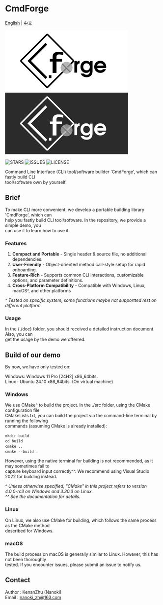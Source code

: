 # CmdForge

[English](README.md) | [中文](READMECN.md)

![CmdForge_Light_Logo](./doc/res/logo/CmdForge_Light.png#pic_center)
![CmdForge_Dark_Logo](./doc/res/logo/CmdForge_Dark.png#pic_center)

![STARS](https://img.shields.io/github/stars/KenanZHu/CmdForge.svg#pic_center) 
![ISSUES](https://img.shields.io/github/issues/KenanZHu/CmdForge.svg#pic_center) 
![LICENSE](https://img.shields.io/github/license/KenanZHu/CmdForge.svg#pic_center)

Command Line Interface (CLI) tool/software builder 'CmdForge', which can fastly build CLI\
tool/software own by yourself.

## Brief

To make CLI more convenient, we develop a portable building library 'CmdForge', which can \
help you fastly build CLI tool/software. In the repository, we provide a simple demo, you \
can use it to learn how to use it. 

### Features

1. **Compact and Portable** - Single header & source file, no additional dependencies.
2. **User-Friendly** - Object-oriented method call-style setup for rapid onboarding.
3. **Feature-Rich** - Supports common CLI interactions, customizable options, and parameter definitions.
4. **Cross-Platform Compatibility** - Compatible with Windows, Linux, macOS^, and other platforms

*^ Tested on specific system, some functions maybe not supportted rest on different platform.*

### Usage

In the {./doc} folder, you should received a detailed instruction document. Also, you can \
get the usage by the demo we offerred.

## Build of our demo

By now, we have only tested on:

Windows: Windows 11 Pro [24H2] x86_64bits.\
Linux  : Ubuntu 24.10          x86_64bits. (On virtual machine)

### Windows

We use CMake^ to build the project. In the ./src folder, using the CMake configuration file\
CMakeLists.txt, you can build the project via the command-line terminal by running the following\
 commands (assuming CMake is already installed):

``mkdir build``\
``cd build``\
``cmake ..``\
``cmake --build .``

However, using the native terminal for building is not recommended, as it may sometimes fail to \
capture keyboard input correctly^^. We recommend using Visual Studio 2022 for building instead.

*^  Unless otherwise specified, "CMake" in this project refers to version 4.0.0-rc3 on Windows and 3.30.3 on Linux.*\
*^^ See the documentation for details.*

### Linux

On Linux, we also use CMake for building, which follows the same process as the CMake method \
described for Windows.

### macOS

The build process on macOS is generally similar to Linux. However, this has not been thoroughly\
tested. If you encounter issues, please submit an issue to notify us.

## Contact

Author : KenanZhu (Nanoki)\
Email  : <nanoki_zh@163.com>